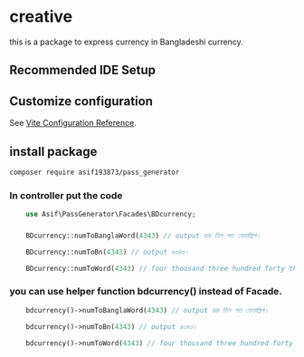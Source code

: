 # creative

 this is a package to express currency in Bangladeshi currency.

## Recommended IDE Setup



## Customize configuration

See [Vite Configuration Reference](https://vitejs.dev/config/).

## install package

```sh
composer require asif193873/pass_generator
```

### In controller put the code
```php
	use Asif\PassGenerator\Facades\BDcurrency;

```
### 
```php
	BDcurrency::numToBanglaWord(4343) // output চার তিন শত তেতাল্লিশ।

	BDcurrency::numToBn(4343) // output ৪৩৪৩।

	BDcurrency::numToWord(4343) // four thousand three hundred forty three।

```

### you can use helper function bdcurrency() instead of Facade.
```php
	bdcurrency()->numToBanglaWord(4343) // output চার তিন শত তেতাল্লিশ।

	bdcurrency()->numToBn(4343) // output ৪৩৪৩।

	bdcurrency()->numToWord(4343) // four thousand three hundred forty three।

```
